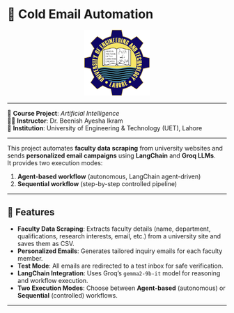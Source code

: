 # 📧 Cold Email Automation  

<p align="center">
  <img src="uet.png" alt="UET Logo" width="150"/>
</p>

---

📘 **Course Project**: *Artificial Intelligence*  
👩‍🏫 **Instructor**: Dr. Beenish Ayesha Ikram  
🏫 **Institution**: University of Engineering & Technology (UET), Lahore  

---

This project automates **faculty data scraping** from university websites and sends **personalized email campaigns** using **LangChain** and **Groq LLMs**.  
It provides two execution modes:  
1. **Agent-based workflow** (autonomous, LangChain agent-driven)  
2. **Sequential workflow** (step-by-step controlled pipeline)  

---

## 🚀 Features

- **Faculty Data Scraping**: Extracts faculty details (name, department, qualifications, research interests, email, etc.) from a university site and saves them as CSV.  
- **Personalized Emails**: Generates tailored inquiry emails for each faculty member.  
- **Test Mode**: All emails are redirected to a test inbox for safe verification.  
- **LangChain Integration**: Uses Groq’s `gemma2-9b-it` model for reasoning and workflow execution.  
- **Two Execution Modes**: Choose between **Agent-based** (autonomous) or **Sequential** (controlled) workflows.  

---

